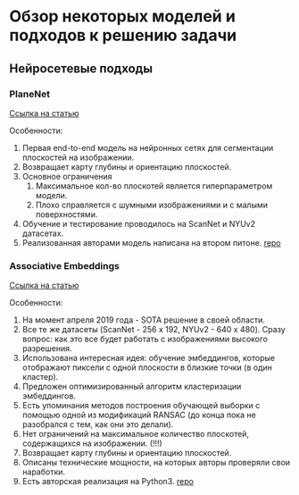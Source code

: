 # Обзор некоторых моделей и подходов к решению задачи
## Нейросетевые подходы
### PlaneNet 
[Ссылка на статью](https://arxiv.org/pdf/1804.06278.pdf)

Особенности:
1. Первая end-to-end модель на нейронных сетях для сегментации плоскостей на изображении.
2. Возвращает карту глубины и ориентацию плоскостей.
3. Основное ограничения
    1. Максимальное кол-во плоскотей является гиперпараметром модели.
    2. Плохо справляется с шумными изображениями и с малыми поверхностями.
4. Обучение и тестирование проводилось на ScanNet и NYUv2 датасетах.
5. Реализованная авторами модель написана на втором питоне. [repo](https://github.com/art-programmer/PlaneNet)

### Associative Embeddings 
[Ссылка на статью](https://arxiv.org/pdf/1902.09777.pdf)

Особенности:
1. На момент апреля 2019 года - SOTA решение в своей области.
2. Все те же датасеты (ScanNet - 256 x 192, NYUv2 - 640 x 480). Сразу вопрос: как это все будет работать с изображениями высокого разрешения.
3. Использована интересная идея: обучение эмбеддингов, которые отображают пиксели с одной плоскости в близкие точки (в один кластер).
4. Предложен оптимизированный алгоритм кластеризации эмбеддингов.
5. Есть упоминания методов построения обучающей выборки с помощью одной из модификаций RANSAC (до конца пока не разобрался с тем, как они это делали).
6. Нет ограничений на максимальное количество плоскотей, содержащихся на изображении. (!!!)
7. Возвращает карту глубины и ориентацию плоскостей. 
8. Описаны технические мощности, на которых авторы проверяли свои наработки.
9. Есть авторская реализация на Python3. [repo](https://github.com/svip-lab/PlanarReconstruction)




